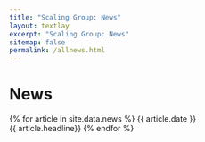 ```yaml
---
title: "Scaling Group: News"
layout: textlay
excerpt: "Scaling Group: News"
sitemap: false
permalink: /allnews.html
---
```


# News

{% for article in site.data.news %}
{{ article.date }} <br> {{ article.headline}}
{% endfor %}
